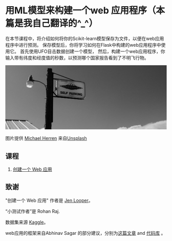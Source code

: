 # 用ML模型来构建一个web 应用程序（本篇是我自己翻译的^_^）

在本节课程中，将介绍如何将你的Scikit-learn模型保存为文件，以便在web应用程序中进行预测。 保存模型后，你将学习如何在Flask中构建的web应用程序中使用它。 首先使用UFO目击数据创建一个模型， 然后，构建一个web应用程序，你输入带有纬度和经度值的秒数，以预测哪个国家报告看到了不明飞行物。  

![UFO 目击数据](images/ufo.jpg)

图片提供 <a href="https://unsplash.com/@mdherren?utm_source=unsplash&utm_medium=referral&utm_content=creditCopyText">Michael Herren</a> 来自<a href="https://unsplash.com/s/photos/ufo?utm_source=unsplash&utm_medium=referral&utm_content=creditCopyText">Unsplash</a>
  

## 课程

1. [创建一个 Web 应用](1-Web-App/README.md)

## 致谢

"创建一个 Web 应用" 作者是 [Jen Looper](https://twitter.com/jenlooper)。

“小测试作者”是 Rohan Raj.

数据集来源 [Kaggle](https://www.kaggle.com/NUFORC/ufo-sightings)。

web应用的框架来自Abhinav Sagar 的部分建议，分别为[这篇文章](https://towardsdatascience.com/how-to-easily-deploy-machine-learning-models-using-flask-b95af8fe34d4) and [代码库](https://github.com/abhinavsagar/machine-learning-deployment) 。